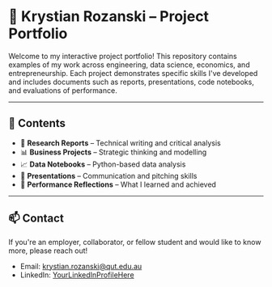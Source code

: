 # 📁 Krystian Rozanski – Project Portfolio

Welcome to my interactive project portfolio! This repository contains examples of my work across engineering, data science, economics, and entrepreneurship. Each project demonstrates specific skills I've developed and includes documents such as reports, presentations, code notebooks, and evaluations of performance.

---

## 📌 Contents

- 🧠 **Research Reports** – Technical writing and critical analysis
- 📊 **Business Projects** – Strategic thinking and modelling
- 📈 **Data Notebooks** – Python-based data analysis
- 🎤 **Presentations** – Communication and pitching skills
- 📄 **Performance Reflections** – What I learned and achieved

---

## 📫 Contact

If you're an employer, collaborator, or fellow student and would like to know more, please reach out!

- Email: krystian.rozanski@qut.edu.au  
- LinkedIn: [YourLinkedInProfileHere](https://www.linkedin.com/)
